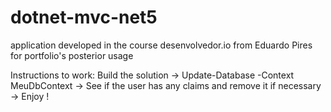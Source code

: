 # dotnet-mvc-net5
application developed in the course desenvolvedor.io from Eduardo Pires for portfolio's posterior usage 


Instructions to work:
Build the solution ->
Update-Database -Context MeuDbContext ->
See if the user has any claims and remove it if necessary ->
Enjoy !
